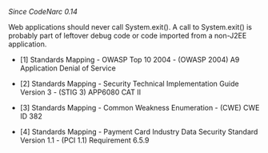 
*Since CodeNarc 0.14*

Web applications should never call System.exit(). A call to System.exit() is probably part of leftover debug
code or code imported from a non-J2EE application.

  - [1] Standards Mapping - OWASP Top 10 2004 - (OWASP 2004) A9 Application Denial of Service

  - [2] Standards Mapping - Security Technical Implementation Guide Version 3 - (STIG 3) APP6080 CAT II

  - [3] Standards Mapping - Common Weakness Enumeration - (CWE) CWE ID 382

  - [4] Standards Mapping - Payment Card Industry Data Security Standard Version 1.1 - (PCI 1.1) Requirement 6.5.9


